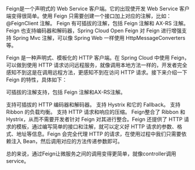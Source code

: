 Feign是一个声明式的 Web Service 客户端。它的出现使开发 Web Service 客户端变得很简单。使用 Feign 只需要创建一个接口加上对应的注解，比如：@FeignClient 注解。 Feign 有可插拔的注解，包括 Feign 注解和 AX-RS 注解。Feign 也支持编码器和解码器，Spring Cloud Open Feign 对 Feign 进行增强支持 Spring Mvc 注解，可以像 Spring Web 一样使用 HttpMessageConverters 等。

Feign 是一种声明式、模板化的 HTTP 客户端。在 Spring Cloud 中使用 Feign，可以做到使用 HTTP 请求访问远程服务，就像调用本地方法一样的，开发者完全感知不到这是在调用远程方法，更感知不到在访问 HTTP 请求。接下来介绍一下 Feign 的特性，具体如下：

可插拔的注解支持，包括 Feign 注解和AX-RS注解。

支持可插拔的 HTTP 编码器和解码器。
支持 Hystrix 和它的 Fallback。
支持 Ribbon 的负载均衡。
支持 HTTP 请求和响应的压缩。
Feign整合了 Ribbon 和 Hystrix，从而不需要开发者针对 Feign 对其进行整合。Feign 还提供了 HTTP 请求的模板，通过编写简单的接口和注解，就可以定义好 HTTP 请求的参数、格式、地址等信息。Feign 会完全代理 HTTP 的请求，在使用过程中我们只需要依赖注入 Bean，然后调用对应的方法传递参数即可。

总的来说，通过Feign让微服务之间的调用变得更简单，就像controller调用service。
